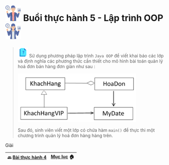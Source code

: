 # ![Executive Malepng](https://raw.githubusercontent.com/Zenfection/Image/master/2021/03/05-19-06-19-Executive%20Male.png) Buổi thực hành 5 - Lập trình OOP![Executive Femalepng](https://raw.githubusercontent.com/Zenfection/Image/master/2021/03/05-19-07-40-Executive%20Female.png)

> ![icons8-questions.png](https://raw.githubusercontent.com/Zenfection/Image/master/2021/03/05-12-38-09-icons8-questions.png) Sử dụng phương pháp lập trình  `Java OOP` để viết khai báo các lớp và định nghĩa các phương thức cần thiết cho mô hình bài toán quản lý hoá đơn bán hàng đơn giản như sau : 
> 
> ![Ảnh chụp Màn hình 2021-03-12 lúc 11.57.40.png](https://raw.githubusercontent.com/Zenfection/Image/master/2021/03/12-11-57-42-A%CC%89nh%20chu%CC%A3p%20Ma%CC%80n%20hi%CC%80nh%202021-03-12%20lu%CC%81c%2011.57.40.png)
> 
> Sau đó, sinh viên viết một lớp có chứa hàm `main()` để thực thi một chương trình quản lý hoá đơn hàng hàng trên.

Giải

| 🔙 [Bài thực hành 4](https://github.com/Zenfection/HPCTU/blob/main/LTHDT/buoi4.md) | [Mục lục](https://github.com/Zenfection/HPCTU) 🏠 |
| ------------------------------------------------- | -------------------------------------------------------------------------------------- |